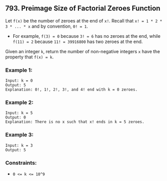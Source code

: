 ## 793. Preimage Size of Factorial Zeroes Function

Let ```f(x)``` be the number of zeroes at the end of ```x!```. Recall that ```x! = 1 * 2 * 3 * ... * x``` and by convention, ```0! = 1```.

* For example, ```f(3) = 0``` because ```3! = 6``` has no zeroes at the end, while ```f(11) = 2``` because ```11! = 39916800``` has two zeroes at the end.

Given an integer ```k```, return the number of non-negative integers ```x``` have the property that ```f(x) = k```.

### Example 1:
```
Input: k = 0
Output: 5
Explanation: 0!, 1!, 2!, 3!, and 4! end with k = 0 zeroes.
```
### Example 2:
```
Input: k = 5
Output: 0
Explanation: There is no x such that x! ends in k = 5 zeroes.
```
### Example 3:
```
Input: k = 3
Output: 5
```

### Constraints:

* ```0 <= k <= 10^9```